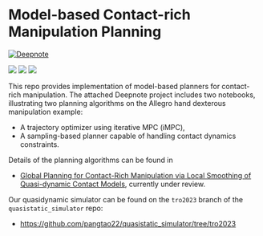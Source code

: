 # Model-based Contact-rich Manipulation Planning
[![Deepnote](https://deepnote.com/buttons/launch-in-deepnote.svg)](https://deepnote.com/workspace/pang-a928705f-1da7-4aa9-a64c-e5cdfb9b162e/project/planning-through-contact-c39756a2-acd7-4fb0-8443-38625de2db2e/notebook/allegro_hand_irs_mpc-f9677ed681c742b0b6577c7f1f86d4cc)

![](/media/planar_hand.gif) ![](/media/allegro_hand_ball.gif) ![](/media/allegro_hand_door.gif)

This repo provides implementation of model-based planners for contact-rich manipulation. The attached Deepnote project includes two notebooks, illustrating two planning algorithms on the Allegro hand dexterous manipulation example:
- A trajectory optimizer using iterative MPC (iMPC),
- A sampling-based planner capable of handling contact dynamics constraints. 

Details of the planning algorithms can be found in 
- [Global Planning for Contact-Rich Manipulation via
Local Smoothing of Quasi-dynamic Contact Models](https://arxiv.org/abs/2206.10787), currently under review.

Our quasidynamic simulator can be found on the `tro2023` branch of the `quasistatic_simulator` repo:
- https://github.com/pangtao22/quasistatic_simulator/tree/tro2023
